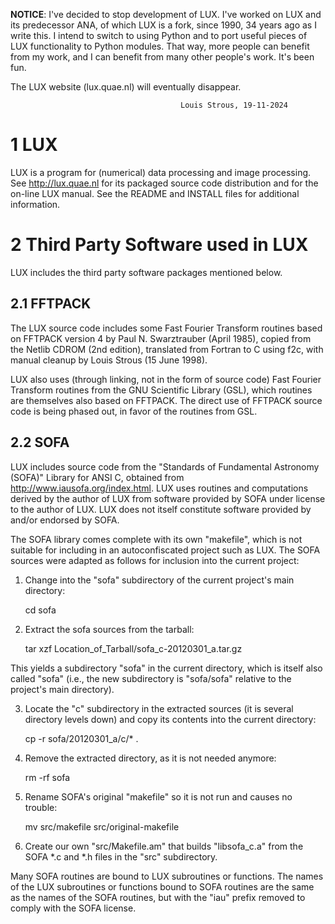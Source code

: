 **NOTICE**: I've decided to stop development of LUX.  I've worked on
LUX and its predecessor ANA, of which LUX is a fork, since 1990, 34
years ago as I write this.  I intend to switch to using Python and
to port useful pieces of LUX functionality to Python modules.  That
way, more people can benefit from my work, and I can benefit from
many other people's work.  It's been fun.

The LUX website (lux.quae.nl) will eventually disappear.

                                          Louis Strous, 19-11-2024


1 LUX 
======

LUX is a program for (numerical) data processing and image processing.
See http://lux.quae.nl for its packaged source code distribution and
for the on-line LUX manual.  See the README and INSTALL files for
additional information.

2 Third Party Software used in LUX 
===================================

LUX includes the third party software packages mentioned below.

2.1 FFTPACK 
------------

The LUX source code includes some Fast Fourier Transform routines
based on FFTPACK version 4 by Paul N. Swarztrauber (April 1985),
copied from the Netlib CDROM (2nd edition), translated from Fortran to
C using f2c, with manual cleanup by Louis Strous (15 June 1998).

LUX also uses (through linking, not in the form of source code) Fast
Fourier Transform routines from the GNU Scientific Library (GSL),
which routines are themselves also based on FFTPACK.  The direct use
of FFTPACK source code is being phased out, in favor of the routines
from GSL.

2.2 SOFA 
---------

LUX includes source code from the "Standards of Fundamental Astronomy
(SOFA)" Library for ANSI C, obtained from
http://www.iausofa.org/index.html.  LUX uses routines and computations
derived by the author of LUX from software provided by SOFA under
license to the author of LUX.  LUX does not itself constitute software
provided by and/or endorsed by SOFA.

The SOFA library comes complete with its own "makefile", which is not
suitable for including in an autoconfiscated project such as LUX.  The
SOFA sources were adapted as follows for inclusion into the current
project:

1. Change into the "sofa" subdirectory of the current project's main
directory:

      cd sofa

2. Extract the sofa sources from the tarball:

      tar xzf Location_of_Tarball/sofa_c-20120301_a.tar.gz

This yields a subdirectory "sofa" in the current directory, which is
itself also called "sofa" (i.e., the new subdirectory is "sofa/sofa"
relative to the project's main directory).

3. Locate the "c" subdirectory in the extracted sources (it is several
directory levels down) and copy its contents into the current
directory:

      cp -r sofa/20120301_a/c/* .

4. Remove the extracted directory, as it is not needed anymore:

      rm -rf sofa

5. Rename SOFA's original "makefile" so it is not run and causes no
trouble:

      mv src/makefile src/original-makefile

6. Create our own "src/Makefile.am" that builds "libsofa_c.a" from the
SOFA *.c and *.h files in the "src" subdirectory.

Many SOFA routines are bound to LUX subroutines or functions.  The
names of the LUX subroutines or functions bound to SOFA routines are
the same as the names of the SOFA routines, but with the "iau" prefix
removed to comply with the SOFA license.


